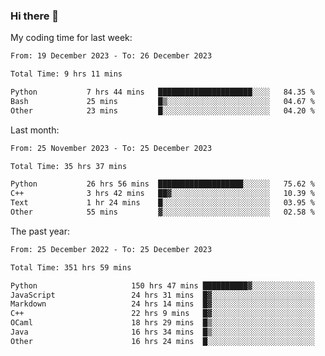 ### Hi there 👋

My coding time for last week:

<!--START_SECTION:week-->

```txt
From: 19 December 2023 - To: 26 December 2023

Total Time: 9 hrs 11 mins

Python           7 hrs 44 mins   █████████████████████░░░░   84.35 %
Bash             25 mins         █▒░░░░░░░░░░░░░░░░░░░░░░░   04.67 %
Other            23 mins         █░░░░░░░░░░░░░░░░░░░░░░░░   04.20 %
```

<!--END_SECTION:week-->

Last month:

<!--START_SECTION:month-->

```txt
From: 25 November 2023 - To: 25 December 2023

Total Time: 35 hrs 37 mins

Python           26 hrs 56 mins  ███████████████████░░░░░░   75.62 %
C++              3 hrs 42 mins   ██▓░░░░░░░░░░░░░░░░░░░░░░   10.39 %
Text             1 hr 24 mins    █░░░░░░░░░░░░░░░░░░░░░░░░   03.95 %
Other            55 mins         ▓░░░░░░░░░░░░░░░░░░░░░░░░   02.58 %
```

<!--END_SECTION:month-->

The past year:

<!--START_SECTION:year-->

```txt
From: 25 December 2022 - To: 25 December 2023

Total Time: 351 hrs 59 mins

Python                     150 hrs 47 mins ██████████▓░░░░░░░░░░░░░░   42.84 %
JavaScript                 24 hrs 31 mins  █▓░░░░░░░░░░░░░░░░░░░░░░░   06.97 %
Markdown                   24 hrs 14 mins  █▓░░░░░░░░░░░░░░░░░░░░░░░   06.89 %
C++                        22 hrs 9 mins   █▓░░░░░░░░░░░░░░░░░░░░░░░   06.29 %
OCaml                      18 hrs 29 mins  █▒░░░░░░░░░░░░░░░░░░░░░░░   05.25 %
Java                       16 hrs 34 mins  █▒░░░░░░░░░░░░░░░░░░░░░░░   04.71 %
Other                      16 hrs 24 mins  █░░░░░░░░░░░░░░░░░░░░░░░░   04.66 %
```

<!--END_SECTION:year-->
